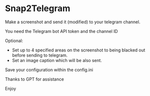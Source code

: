 # Snap2Telegram

Make a screenshot and send it (modified) to your telegram channel.  

You need the Telegram bot API token and the channel ID

Optional:
- Set up to 4 specified areas on the screenshot to being blacked out before sending to telegram.
- Set an image caption which will be also sent.

Save your configuration within the config.ini 

Thanks to GPT for assistance

Enjoy
